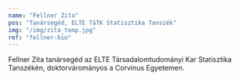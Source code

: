 ```yaml
---
name: "Fellner Zita"
pos: "Tanársegéd, ELTE TáTK Statisztika Tanszék"
img: "/img/zita_temp.jpg"
ref: "fellner-bio"
---
```


Fellner Zita tanársegéd az ELTE Társadalomtudományi Kar Statisztika Tanszékén, doktorvárományos a Corvinus Egyetemen. 